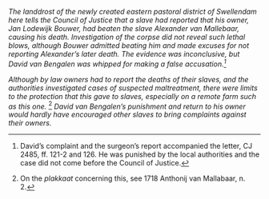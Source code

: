 *The landdrost of the newly created eastern pastoral district of Swellendam here tells the Council of Justice that a slave had reported that his owner, Jan Lodewijk Bouwer, had beaten the slave Alexander van Mallebaar, causing his death. Investigation of the corpse did not reveal such lethal blows, although Bouwer admitted beating him and made excuses for not reporting Alexander’s later death. The evidence was inconclusive, but David van Bengalen was whipped for making a false accusation.[^1]*

*Although by law owners had to report the deaths of their slaves, and the authorities investigated cases of suspected maltreatment, there were limits to the protection that this gave to slaves, especially on a remote farm such as this one.* [^2] *David van Bengalen’s punishment and return to his owner would hardly have encouraged other slaves to bring complaints against their owners.*

[^1]: David’s complaint and the surgeon’s report accompanied the letter, CJ 2485, ff. 121-2 and 126. He was punished by the local authorities and the case did not come before the Council of Justice.

[^2]: On the *plakkaat* concerning this, see 1718 Anthonij van Mallabaar, n. 2.
